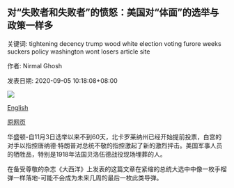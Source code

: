 ## 对“失败者和失败者”的愤怒：美国对“体面”的选举与政策一样多

关键词: tightening decency trump wood white election voting furore weeks suckers policy washington wont losers article site

作者: Nirmal Ghosh

发表日期: 2020-09-05 10:18:08+08:00

![](https://www.straitstimes.com/sites/all/themes/custom/bootdemo/images/facebook_default_pic.jpg)

[English](Furore%20over%20%27suckers%20and%20losers%27%3A%20US%20election%20about%20%27decency%27%20as%20much%20as%20policy.md)

[原网页](https://www.straitstimes.com/world/united-states/furore-over-suckers-and-losers-us-election-about-decency-as-much-as-policy)

华盛顿-自11月3日选举以来不到60天，北卡罗莱纳州已经开始提前投票，白宫的对手以指控唐纳德·特朗普对总统不敬的指控激起了新的激烈抨击。美国军事人员的牺牲品，特别是1918年法国贝洛伍德战役现场埋葬的人。

在备受尊敬的杂志《大西洋》上发表的这篇文章在紧缩的总统大选中中像一枚手榴弹一样落地-可能不会成为未来几周的最后一枚此类导弹。